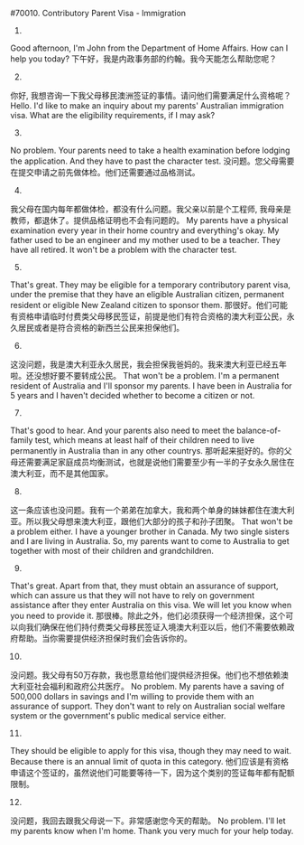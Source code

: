 #70010. Contributory Parent Visa - Immigration

1.
Good afternoon, I'm John from the Department of Home Affairs. How can I help you today?
下午好，我是内政事务部的约翰。我今天能怎么帮助您呢？

2.
你好, 我想咨询一下我父母移民澳洲签证的事情。请问他们需要满足什么资格呢？
Hello. I'd like to make an inquiry about my parents' Australian immigration visa. What are the eligibility requirements, if I may ask?

3.
No problem. Your parents need to take a health examination before lodging the application. And they have to past the character test.
没问题。您父母需要在提交申请之前先做体检。他们还需要通过品格测试。

4.
我父母在国内每年都做体检，都没有什么问题。我父亲以前是个工程师, 我母亲是教师，都退休了。提供品格证明也不会有问题的。
My parents have a physical examination every year in their home country and everything's okay. My father used to be an engineer and my mother used to be a teacher. They have all retired. It won't be a problem with the character test.

5.
That's great. They may be eligible for a temporary contributory parent visa, under the premise that they have an eligible Australian citizen, permanent resident or eligible New Zealand citizen to sponsor them.
那很好。他们可能有资格申请临时付费类父母移民签证，前提是他们有符合资格的澳大利亚公民，永久居民或者是符合资格的新西兰公民来担保他们。

6.
这没问题，我是澳大利亚永久居民，我会担保我爸妈的。我来澳大利亚已经五年啦。还没想好要不要转成公民。
That won't be a problem. I'm a permanent resident of Australia and I'll sponsor my parents. I have been in Australia for 5 years and I haven't decided whether to become a citizen or not.

7.
That's good to hear. And your parents also need to meet the balance-of-family test, which means at least half of their children need to live permanently in Australia than in any other countrys.
那听起来挺好的。你的父母还需要满足家庭成员均衡测试，也就是说他们需要至少有一半的子女永久居住在澳大利亚，而不是其他国家。

8.
这一条应该也没问题。我有一个弟弟在加拿大，我和两个单身的妹妹都住在澳大利亚。所以我父母想来澳大利亚，跟他们大部分的孩子和孙子团聚。
That won't be a problem either. I have a younger brother in Canada. My two single sisters and I are living in Australia. So, my parents want to come to Australia to get together with most of their children and grandchildren.

9.
That's great. Apart from that, they must obtain an assurance of support, which can assure us that they will not have to rely on government assistance after they enter Australia on this visa. We will let you know when you need to provide it.
那很棒。除此之外，他们必须获得一个经济担保，这个可以向我们确保在他们持付费类父母移民签证入境澳大利亚以后，他们不需要依赖政府帮助。当你需要提供经济担保时我们会告诉你的。

10.
没问题。我父母有50万存款，我也愿意给他们提供经济担保。他们也不想依赖澳大利亚社会福利和政府公共医疗。
No problem. My parents have a saving of 500,000 dollars in savings and I'm willing to provide them with an assurance of support. They don't want to rely on Australian social welfare system or the government's public medical service either.

11.
They should be eligible to apply for this visa, though they may need to wait. Because there is an annual limit of quota in this category.
他们应该是有资格申请这个签证的，虽然说他们可能要等待一下，因为这个类别的签证每年都有配额限制。

12.
没问题，我回去跟我父母说一下。非常感谢您今天的帮助。
No problem. I'll let my parents know when I'm home. Thank you very much for your help today.